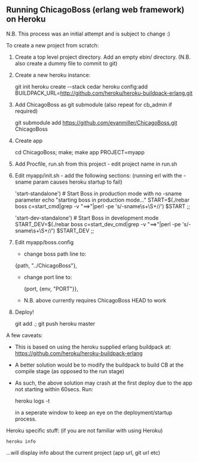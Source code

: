 Running ChicagoBoss (erlang web framework) on Heroku
----------------------------------------------------

N.B. This process was an initial attempt and is subject to change :)

To create a new project from scratch:

1. Create a top level project directory.  Add an empty ebin/ directory.
(N.B. also create a dummy file to commit to git)
2. Create a new heroku instance:

    git init
    heroku create --stack cedar
    heroku config:add BUILDPACK_URL=http://github.com/heroku/heroku-buildpack-erlang.git

3. Add ChicagoBoss as git submodule (also repeat for cb_admin if required)

    git submodule add https://github.com/evanmiller/ChicagoBoss.git ChicagoBoss

4. Create app

    cd ChicagoBoss; make; make app PROJECT=myapp

5. Add Procfile, run.sh from this project - edit project name in run.sh

6. Edit myapp/init.sh - add the following sections: (running erl with the -sname param causes heroku startup to fail)

    'start-standalone')
           # Start Boss in production mode with no -sname parameter
           echo "starting boss in production mode..."
           START=$(./rebar boss c=start_cmd|grep -v "==>"|perl -pe 's/-sname\s+\S+//')
           $START
           ;;

     'start-dev-standalone')
           # Start Boss in development mode
           START_DEV=$(./rebar boss c=start_dev_cmd|grep -v "==>"|perl -pe 's/-sname\s+\S+//')
           $START_DEV
           ;;

7. Edit myapp/boss.config
   - change boss path line to:

    {path, "../ChicagoBoss"},

   - change port line to:

     {port, {env, "PORT"}},

   - N.B. above currently requires ChicagoBoss HEAD to work

7. Deploy!

    git add .; git push heroku master


A few caveats:
- This is based on using the heroku supplied erlang buildpack at: https://github.com/heroku/heroku-buildpack-erlang
- A better solution would be to modify the buildpack to build CB at the compile stage (as opposed to the run stage)
- As such, the above solution may crash at the first deploy due to the app not starting within 60secs.  Run:

    heroku logs -t

  in a seperate window to keep an eye on the deployment/startup process.

Heroku specific stuff:  (if you are not familiar with using Heroku)

    heroku info

  ...will display info about the current project (app url, git url etc)



